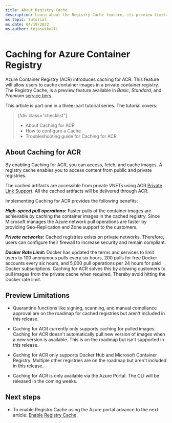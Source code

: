 ```yaml
---
title: About Registry Cache
description: Learn about the Registry Cache feature, its preview limitations and benefits of enabling the feature in your Registry.
ms.topic: tutorial
ms.date: 04/19/2022
ms.author: tejaswikolli
---
```

# Caching for Azure Container Registry

Azure Container Registry (ACR) introduces caching for ACR. This feature will allow users to cache container images in a private container registry. The Registry Cache, is a preview feature available in *Basic*, *Standard*, and *Premium* [service tiers](container-registry-skus.md).

This article is part one in a three-part tutorial series. The tutorial covers:

> [!div class="checklist"]
> * About Caching for ACR
> * How to configure a Cache
> * Troubleshooting guide for Caching for ACR

## About Caching for ACR

By enabling Caching for ACR, you can access, fetch, and cache images. A registry cache enables you to access content from public and private registries. 

The cached artifacts are accessible from private VNETs using ACR [Private Link Support](/azure/container-registry/container-registry-private-link). All the cached artifacts will be delivered through ACR.

Implementing Caching for ACR provides the following benefits:

***High-speed pull operations:*** Faster pulls of the container images are achievable by caching the container images in the cached registry. Since Microsoft manages the Azure network pull operations are faster by providing Geo-Replication and Zone support to the customers.

***Private networks:*** Cached registries exists on private networks. Therefore, users can  configure their firewall to increase security and remain compliant. 

***Docker Rate Limit:*** Docker has updated the terms and services to limit users to 100 anonymous pulls every six hours, 200 pulls for free Docker accounts every six hours, and 5,000 pull operations per 24 hours for paid Docker subscriptions. Caching for ACR solves this by allowing customers to pull images from the private cache when required. Thereby avoid hitting the Docker rate limit.

## Preview Limitations

- Quarantine functions like signing, scanning, and manual compliance approval are on the roadmap for cached registries but aren't included in this release.

- Caching for ACR currently only supports caching for pulled images. Caching for ACR doesn't automatically pull new version of images when a new version is available. This is on the roadmap but isn't supported in this release. 

-  Caching for ACR only supports Docker Hub and Microsoft Container Registry. Multiple other registries are on the roadmap but aren't included in this release.

- Caching for ACR is only available via the Azure Portal. The CLI will be released in the coming weeks.   

## Next steps

* To enable Registry Cache using the Azure portal advance to the next article: [Enable Registry Cache](tutorial-enable-registry-cache.md).
